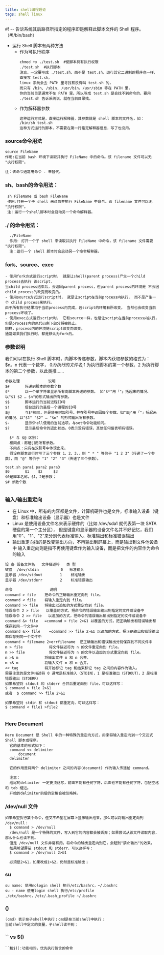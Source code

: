 ```yaml
---
title: shell编程理论
tags: shell linux
---
```


#! -- 告诉系统其后路径所指定的程序即是解释此脚本文件的 Shell 程序。（#!/bin/bash）
- 运行 Shell 脚本有两种方法
  - 作为可执行程序
    ```
    chmod +x ./test.sh  #使脚本具有执行权限
    ./test.sh  #执行脚本
    注意，一定要写成 ./test.sh，而不是 test.sh，运行其它二进制的程序也一样，直接写 test.sh，
    linux 系统会去 PATH 里寻找有没有叫 test.sh 的，
    而只有 /bin, /sbin, /usr/bin，/usr/sbin 等在 PATH 里，
    你的当前目录通常不在 PATH 里，所以写成 test.sh 是会找不到命令的，要用 ./test.sh 告诉系统说，就在当前目录找。
    ```
  - 作为解释器参数
    ```
    这种运行方式是，直接运行解释器，其参数就是 shell 脚本的文件名，如：
    /bin/sh test.sh
    这种方式运行的脚本，不需要在第一行指定解释器信息，写了也没用。
    ```

### source命令用法
```
source FileName
作用:在当前 bash 环境下读取并执行 FileName 中的命令。该 filename 文件可以无 "执行权限"。

注：该命令通常用命令 . 来替代。
```
### sh、bash的命令用法：
 ```     
  sh FileName 或 bash FileName
  作用:打开一个子 shell 来读取并执行 FileName 中命令。该 filename 文件可以无 "执行权限"。
  注：运行一个shell脚本时会启动另一个命令解释器。
```   
###  ./ 的命令用法：
```     
  ./FileName
  作用: 打开一个子 shell 来读取并执行 FileName 中命令，该 filename 文件需要 "执行权限"。
  注：运行一个 shell 脚本时会启动另一个命令解释器。
```      
### fork、source、exec
```
- 使用fork方式运行script时， 就是让shell(parent process)产生一个child process去执行 该script，
当child process结束后，会返回parent process，但parent process的环境是 不会因child process的改变而改变的。
- 使用source方式运行script时， 就是让script在当前process内执行， 而不是产生一个 child process来执行。
由于所有执行结果均于当前process内完成，若script的环境有所改变， 当然也会改变当前process环境了。
- 使用exec方式运行script时， 它和source一样，也是让script在当前process内执行，但是process内的原代码剩下部分将被终止。
同样，process内的环境随script改变而改变。
通常如果我们执行时，都是默认为fork的。
```
### 参数说明
我们可以在执行 Shell 脚本时，向脚本传递参数，脚本内获取参数的格式为：$n。n 代表一个数字， 
$0 为执行的文件名;$1 为执行脚本的第一个参数，2 为执行脚本的第二个参数，以此类推……
```
参数处理	         说明
$#	     传递到脚本的参数个数
$*       以一个单字符串显示所有向脚本传递的参数。 如"$*"用「"」括起来的情况、以"$1 $2 … $n"的形式输出所有参数。
$$	     脚本运行的当前进程ID号
$!	     后台运行的最后一个进程的ID号
$@	     与$*相同，但是使用时加引号，并在引号中返回每个参数。如"$@"用「"」括起来的情况、以"$1" "$2" … "$n" 的形式输出所有参数。
$-	     显示Shell使用的当前选项，与set命令功能相同。
$?	     显示最后命令的退出状态。0表示没有错误，其他任何值表明有错误。            

  $* 与 $@ 区别：
  相同点：都是引用所有参数。
  不同点：只有在双引号中体现出来。
  假设在脚本运行时写了三个参数 1、2、3，，则 " * " 等价于 "1 2 3"（传递了一个参数），而 "@" 等价于 "1" "2" "3"（传递了三个参数）。

test.sh para1 para2 para3
$0       $1    $2     $3
$0是脚本名称，$1，2是参数；
$# 参数个数
  
```
### 输入/输出重定向
- 在 Linux 中，所有的内容都是文件，计算机硬件也是文件，标准输入设备（键盘）和标准输出设备（显示器）也是文件
- Linux 是使用设备文件名来表示硬件的（比如 /dev/sda1 就代表第一块 SATA 硬盘的第一个主分区），
  但是键盘和显示器的设备文件名并不好记忆，我们用"0"、"1"、"2"来分别代表标准输入、标准输出和标准错误输出
- 输出重定向指的是改变输出方向，不再输出到屏幕上，而是输出到文件他设备中
  输入重定向则是指不再使用键盘作为输入设备，而是把文件的内容作为命令的输入

```
设 备	设备文件名	文件描述符	类 型
键盘	/dev/stdin	        0	标准输入
显示器	/dev/stdout	       1	标准输出
显示器	/dev/stderr	       2	标准错误输出

命令	               说明
command > file	  把命令的正确输出重定向到 file。
command < file	  将输入重定向到 file。
command >> file	  将输出以追加的方式重定向到 file。
错误命令 2 > file   以覆盖的方式，把命令的错误输出输出到指定的文件或设备中
错误命令 2 >> file   以追加的方式，把命令的错误输出输出到指定的文件或设备中
command &> file	  =command > file 2>&1 以覆盖的方式，把正确输出和错误输出都保存到同一个文件中
command &>> file	=command >> file 2>&1 以追加的方式，把正确输出和错误输出都保存到同一个文件中
command > filename 2>errfilename  把正确输出和错误输出分别保存到不同文件中
n > file	        将文件描述符为 n 的文件重定向到 file。
n >> file	        将文件描述符为 n 的文件以追加的方式重定向到 file。
n >& m	          将输出文件 m 和 n 合并。
n <& m	          将输入文件 m 和 n 合并。
<< tag	          将开始标记 tag 和结束标记 tag 之间的内容作为输入。
需要注意的是文件描述符 0 通常是标准输入（STDIN），1 是标准输出（STDOUT），2 是标准错误输出（STDERR）
如果希望将 stdout 和 stderr 合并后重定向到 file，可以这样写：
$ command > file 2>&1
或者  $ command >> file 2>&1

如果希望对 stdin 和 stdout 都重定向，可以这样写：
$ command < file1 >file2


```
### Here Document
```
Here Document 是 Shell 中的一种特殊的重定向方式，用来将输入重定向到一个交互式 Shell 脚本或程序。                 
  它的基本的形式如下：                       
  command << delimiter
      document
  delimiter

  它的作用是将两个 delimiter 之间的内容(document) 作为输入传递给 command。

  注意：
  结尾的delimiter 一定要顶格写，前面不能有任何字符，后面也不能有任何字符，包括空格和 tab 缩进。
  开始的delimiter前后的空格会被忽略掉。
```
### /dev/null 文件
```
如果希望执行某个命令，但又不希望在屏幕上显示输出结果，那么可以将输出重定向到 /dev/null：
  $ command > /dev/null
  /dev/null 是一个特殊的文件，写入到它的内容都会被丢弃；如果尝试从该文件读取内容，那么什么也读不到。
  但是 /dev/null 文件非常有用，将命令的输出重定向到它，会起到"禁止输出"的效果。
  如果希望屏蔽 stdout 和 stderr，可以这样写：  
  $ command > /dev/null 2>&1

  必须是2>&1，如果改成1>&2，仍然是标准输出；
```
### su
```
su name: 使用nologin shell 执行/etc/bashrc，~/.bashrc
su - name 使用login shell 执行/etc/profile ,/etc/bashrc，/etc/.bash_profile ~/.bashrc
```
### ()
```
(cmd) 表示在子shell中执行；cmd是在当前shell中执行；
当前shell中定义的变量，子shell读不到；
```
### `` vs $()
```
``和$():功能相同，优先执行包含的命令
```